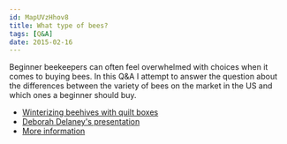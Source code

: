 ```yaml
---
id: MapUVzHhov8
title: What type of bees?
tags: [Q&A]
date: 2015-02-16
---
```

Beginner beekeepers can often feel overwhelmed with choices when it comes to buying bees. In this Q&A I attempt to answer the question about the differences between the variety of bees on the market in the US and which ones a beginner should buy.

* [Winterizing beehives with quilt boxes](https://www.youtube.com/watch?v=259kWwVOvmA)
* [Deborah Delaney's presentation](https://www.youtube.com/watch?v=mziimuh0iRc)
* [More information](http://www.bushfarms.com/beesraces.htm)